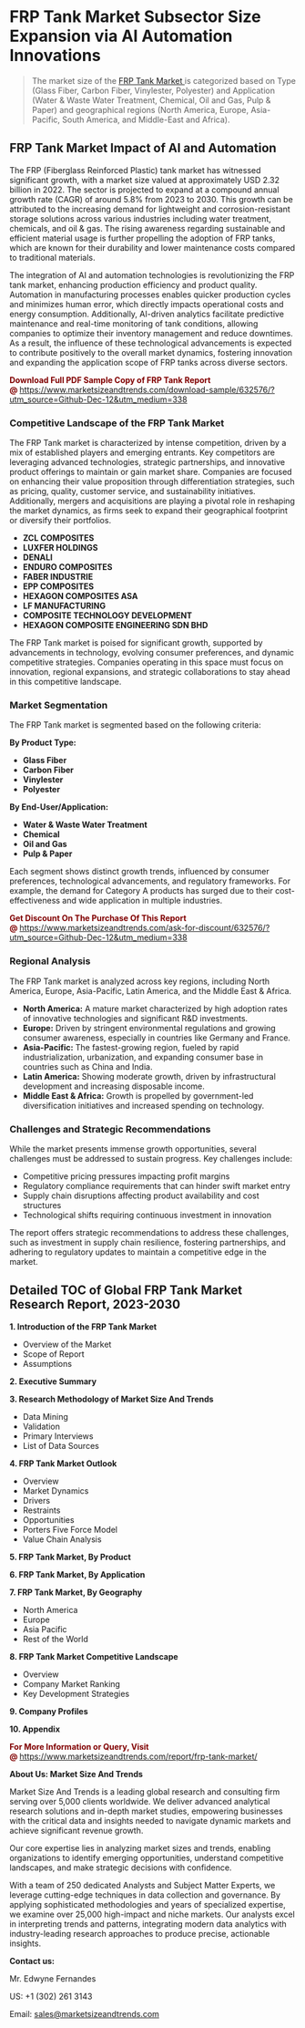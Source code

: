 <H1>FRP Tank Market Subsector Size Expansion via AI Automation Innovations</H1><blockquote><p>The market size of the <a href="https://www.marketsizeandtrends.com/download-sample/632576/?utm_source=Github-Dec-12&amp;utm_medium=338" target="_blank">FRP Tank Market </a>is categorized based on Type (Glass Fiber, Carbon Fiber, Vinylester, Polyester) and Application (Water & Waste Water Treatment, Chemical, Oil and Gas, Pulp & Paper) and geographical regions (North America, Europe, Asia-Pacific, South America, and Middle-East and Africa).</p></blockquote><p><h2>FRP Tank Market Impact of AI and Automation</h2><p>The FRP (Fiberglass Reinforced Plastic) tank market has witnessed significant growth, with a market size valued at approximately USD 2.32 billion in 2022. The sector is projected to expand at a compound annual growth rate (CAGR) of around 5.8% from 2023 to 2030. This growth can be attributed to the increasing demand for lightweight and corrosion-resistant storage solutions across various industries including water treatment, chemicals, and oil & gas. The rising awareness regarding sustainable and efficient material usage is further propelling the adoption of FRP tanks, which are known for their durability and lower maintenance costs compared to traditional materials.</p><p>The integration of AI and automation technologies is revolutionizing the FRP tank market, enhancing production efficiency and product quality. Automation in manufacturing processes enables quicker production cycles and minimizes human error, which directly impacts operational costs and energy consumption. Additionally, AI-driven analytics facilitate predictive maintenance and real-time monitoring of tank conditions, allowing companies to optimize their inventory management and reduce downtimes. As a result, the influence of these technological advancements is expected to contribute positively to the overall market dynamics, fostering innovation and expanding the application scope of FRP tanks across diverse sectors.</p></p><p><strong><span style="color: #800000;">Download Full PDF Sample Copy of FRP Tank Report @</span>&nbsp;</strong><a href="https://www.marketsizeandtrends.com/download-sample/632576/?utm_source=Github-Dec-12&amp;utm_medium=338">https://www.marketsizeandtrends.com/download-sample/632576/?utm_source=Github-Dec-12&amp;utm_medium=338</a></p><h3>Competitive Landscape of the FRP Tank Market</h3><p>The FRP Tank market is characterized by intense competition, driven by a mix of established players and emerging entrants. Key competitors are leveraging advanced technologies, strategic partnerships, and innovative product offerings to maintain or gain market share. Companies are focused on enhancing their value proposition through differentiation strategies, such as pricing, quality, customer service, and sustainability initiatives. Additionally, mergers and acquisitions are playing a pivotal role in reshaping the market dynamics, as firms seek to expand their geographical footprint or diversify their portfolios.</p><p><strong><p><ul><li>ZCL COMPOSITES </li><li> LUXFER HOLDINGS </li><li> DENALI </li><li> ENDURO COMPOSITES </li><li> FABER INDUSTRIE </li><li> EPP COMPOSITES </li><li> HEXAGON COMPOSITES ASA </li><li> LF MANUFACTURING </li><li> COMPOSITE TECHNOLOGY DEVELOPMENT </li><li> HEXAGON COMPOSITE ENGINEERING SDN BHD</p></li></ul></p></strong></p><p>The FRP Tank market is poised for significant growth, supported by advancements in technology, evolving consumer preferences, and dynamic competitive strategies. Companies operating in this space must focus on innovation, regional expansions, and strategic collaborations to stay ahead in this competitive landscape.</p><h3>Market Segmentation</h3><p>The FRP Tank market is segmented based on the following criteria:</p><p><strong>By Product Type:</strong></p><p><strong><p><ul><li>Glass Fiber </li><li> Carbon Fiber </li><li> Vinylester </li><li> Polyester</p></li></ul></p></strong></p><p><strong>By End-User/Application:</strong></p><p><strong><p><ul><li>Water & Waste Water Treatment </li><li> Chemical </li><li> Oil and Gas </li><li> Pulp & Paper</p></li></ul></p></strong></p><p>Each segment shows distinct growth trends, influenced by consumer preferences, technological advancements, and regulatory frameworks. For example, the demand for Category A products has surged due to their cost-effectiveness and wide application in multiple industries.</p><p><strong><span style="color: #800000;">Get Discount On The Purchase Of This Report @&nbsp;</span></strong><a href="https://www.marketsizeandtrends.com/ask-for-discount/632576/?utm_source=Github-Dec-12&amp;utm_medium=338">https://www.marketsizeandtrends.com/ask-for-discount/632576/?utm_source=Github-Dec-12&amp;utm_medium=338</a></p><h3>Regional Analysis</h3><p>The FRP Tank market is analyzed across key regions, including North America, Europe, Asia-Pacific, Latin America, and the Middle East &amp; Africa.</p><ul><li><strong>North America:</strong> A mature market characterized by high adoption rates of innovative technologies and significant R&amp;D investments.</li><li><strong>Europe:</strong> Driven by stringent environmental regulations and growing consumer awareness, especially in countries like Germany and France.</li><li><strong>Asia-Pacific:</strong> The fastest-growing region, fueled by rapid industrialization, urbanization, and expanding consumer base in countries such as China and India.</li><li><strong>Latin America:</strong> Showing moderate growth, driven by infrastructural development and increasing disposable income.</li><li><strong>Middle East &amp; Africa:</strong> Growth is propelled by government-led diversification initiatives and increased spending on technology.</li></ul><h3>Challenges and Strategic Recommendations</h3><p>While the market presents immense growth opportunities, several challenges must be addressed to sustain progress. Key challenges include:</p><ul><li>Competitive pricing pressures impacting profit margins</li><li>Regulatory compliance requirements that can hinder swift market entry</li><li>Supply chain disruptions affecting product availability and cost structures</li><li>Technological shifts requiring continuous investment in innovation</li></ul><p>The report offers strategic recommendations to address these challenges, such as investment in supply chain resilience, fostering partnerships, and adhering to regulatory updates to maintain a competitive edge in the market.</p><h2>Detailed TOC of Global FRP Tank Market Research Report, 2023-2030</h2><p><strong>1. Introduction of the FRP Tank Market</strong></p><ul><li>Overview of the Market</li><li>Scope of Report</li><li>Assumptions&nbsp;</li></ul><p><strong>2. Executive Summary</strong></p><p><strong>3. Research Methodology of <strong>Market Size And Trends</strong></strong></p><ul><li>Data Mining</li><li>Validation</li><li>Primary Interviews</li><li>List of Data Sources&nbsp;</li></ul><p><strong>4. FRP Tank Market Outlook</strong></p><ul><li>Overview</li><li>Market Dynamics</li><li>Drivers</li><li>Restraints</li><li>Opportunities</li><li>Porters Five Force Model</li><li>Value Chain Analysis&nbsp;</li></ul><p><strong>5. FRP Tank Market, By Product</strong></p><p><strong>6. FRP Tank Market, By Application</strong></p><p><strong>7. FRP Tank Market, By Geography</strong></p><ul><li>North America</li><li>Europe</li><li>Asia Pacific</li><li>Rest of the World&nbsp;</li></ul><p><strong>8. FRP Tank Market Competitive Landscape</strong></p><ul><li>Overview</li><li>Company Market Ranking</li><li>Key Development Strategies&nbsp;</li></ul><p><strong>9. Company Profiles</strong></p><p><strong>10. Appendix</strong></p><p><strong><span style="color: #800000;">For More Information or Query, Visit @&nbsp;</span></strong><a href="https://www.marketsizeandtrends.com/report/frp-tank-market/">https://www.marketsizeandtrends.com/report/frp-tank-market/</a></p><p></p><p><strong>About Us:&nbsp;Market Size And Trends</strong></p><p>Market Size And Trends&nbsp;is a leading global research and consulting firm serving over 5,000 clients worldwide. We deliver advanced analytical research solutions and in-depth market studies, empowering businesses with the critical data and insights needed to navigate dynamic markets and achieve significant revenue growth.</p><p>Our core expertise lies in analyzing market sizes and trends, enabling organizations to identify emerging opportunities, understand competitive landscapes, and make strategic decisions with confidence.</p><p>With a team of 250 dedicated Analysts and Subject Matter Experts, we leverage cutting-edge techniques in data collection and governance. By applying sophisticated methodologies and years of specialized expertise, we examine over 25,000 high-impact and niche markets. Our analysts excel in interpreting trends and patterns, integrating modern data analytics with industry-leading research approaches to produce precise, actionable insights.</p><p><strong>Contact us:</strong></p><p>Mr. Edwyne Fernandes</p><p>US: +1 (302) 261 3143</p><p>Email: <a href="mailto:sales@marketsizeandtrends.com">sales@marketsizeandtrends.com</a>&nbsp;</p>
